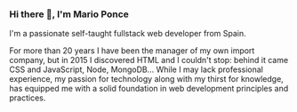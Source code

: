 ### Hi there 👋, I'm Mario Ponce

I'm a passionate self-taught fullstack web developer from Spain.

For more than 20 years I have been the manager of my own import company, but in 2015 I discovered HTML and I couldn't stop: behind it came CSS and JavaScript, Node, MongoDB...
While I may lack professional experience, my passion for technology along with my thirst for knowledge, has equipped me with a solid foundation in web development principles and practices.

<!--
**mpondev/mpondev** is a ✨ _special_ ✨ repository because its `README.md` (this file) appears on your GitHub profile.

Here are some ideas to get you started:

- 🔭 I’m currently working on ...
- 🌱 I’m currently learning ...
- 👯 I’m looking to collaborate on ...
- 🤔 I’m looking for help with ...
- 💬 Ask me about ...
- 📫 How to reach me: ...
- 😄 Pronouns: ...
- ⚡ Fun fact: ...
-->

